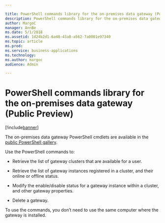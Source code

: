 ```yaml
---

title: PowerShell commands library for the on-premises data gateway (Public Preview)
description: PowerShell commands library for the on-premises data gateway (Public Preview)
author: MargoC
manager: AnnBe
ms.date: 5/1/2018
ms.assetid: 1d24b2d1-6a48-43a8-a562-7a0001e97340
ms.topic: article
ms.prod: 
ms.service: business-applications
ms.technology: 
ms.author: margoc
audience: Admin

---
```


# PowerShell commands library for the on-premises data gateway (Public Preview)

[!include[banner](../../../includes/banner.md)]

The on-premises data gateway PowerShell cmdlets are available in the [public
PowerShell
gallery](https://www.powershellgallery.com/packages/OnPremisesDataGatewayMgmt/1.0.0-beta1).

Use the PowerShell commands to:

-   Retrieve the list of gateway clusters that are available for a user.

-   Retrieve the list of gateway instances registered in a cluster, and their
    online or offline status.

-   Modify the enable/disable status for a gateway instance within a cluster,
    and other gateway properties.

-   Delete a gateway.

To use the commands, you don’t need to use the same computer where the gateway
is installed.
